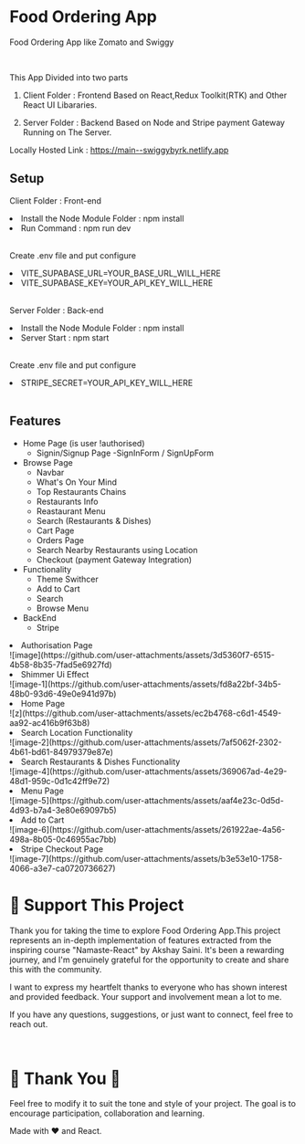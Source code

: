 <h1> Food Ordering App</h1>
<p> Food Ordering App like Zomato and Swiggy</p>
          <br />

This App Divided into two parts
<br />

1. Client Folder : Frontend Based on React,Redux Toolkit(RTK) and Other React UI Libararies.
   <br />

2. Server Folder : Backend Based on Node and Stripe payment Gateway Running on The Server.
   <br />

Locally Hosted Link : https://main--swiggybyrk.netlify.app
<br />

<h2>Setup</h2>
<p>Client Folder : Front-end</p>
<li>Install the Node Module Folder : npm install</li>
<li>Run Command : npm run dev</li>
          <br />
<p>Create .env file and put configure</li>
<li>VITE_SUPABASE_URL=YOUR_BASE_URL_WILL_HERE</li>
<li>VITE_SUPABASE_KEY=YOUR_API_KEY_WILL_HERE</li>
          <br />
<p>Server Folder : Back-end</p>
<li>Install the Node Module Folder : npm install</li>
<li>Server Start : npm start</li>
          <br />
<p>Create .env file and put configure</li>
<li>STRIPE_SECRET=YOUR_API_KEY_WILL_HERE</li>
          <br />
<h2>Features</h2>

- Home Page (is user !authorised)
    - Signin/Signup Page
        -SignInForm / SignUpForm
- Browse Page
    - Navbar
    - What's On Your Mind
    - Top Restaurants Chains
    - Restaurants Info
    - Reastaurant Menu
    - Search (Restaurants & Dishes)
    - Cart Page
    - Orders Page
    - Search Nearby Restaurants using Location
    - Checkout (payment Gateway Integration)
- Functionality
    - Theme Swithcer
    - Add to Cart
    - Search
    - Browse Menu
- BackEnd
    - Stripe
          <br />
<li>Authorisation Page</li>
![image](https://github.com/user-attachments/assets/3d5360f7-6515-4b58-8b35-7fad5e6927fd)
<br/>
<li>Shimmer Ui Effect</li>
![image-1](https://github.com/user-attachments/assets/fd8a22bf-34b5-48b0-93d6-49e0e941d97b)
<br/>
<li>Home Page</li>
![z](https://github.com/user-attachments/assets/ec2b4768-c6d1-4549-aa92-ac416b9f63b8)
<br/>
<li>Search Location Functionality</li>
![image-2](https://github.com/user-attachments/assets/7af5062f-2302-4b61-bd61-84979379e87e)
<br/>
<li>Search Restaurants & Dishes Functionality</li>
![image-4](https://github.com/user-attachments/assets/369067ad-4e29-48d1-959c-0d1c42ff9e72)
<br/>
<li>Menu Page</li>
![image-5](https://github.com/user-attachments/assets/aaf4e23c-0d5d-4d93-b7a4-3e80e69097b5)
<br/>
<li>Add to Cart</li>
![image-6](https://github.com/user-attachments/assets/261922ae-4a56-498a-8b05-0c46955ac7bb)
<br/>
<li>Stripe Checkout Page</li>
![image-7](https://github.com/user-attachments/assets/b3e53e10-1758-4066-a3e7-ca0720736627)
<br/>
<h1>💖 Support This Project</h1>
<p>Thank you for taking the time to explore Food Ordering App.This project represents an in-depth implementation of features extracted from the inspiring course "Namaste-React" by Akshay Saini. It's been a rewarding journey, and I'm genuinely grateful for the opportunity to create and share this with the community.</p>
<p>I want to express my heartfelt thanks to everyone who has shown interest and provided feedback. Your support and involvement mean a lot to me.</p>
<p>If you have any questions, suggestions, or just want to connect, feel free to reach out.</p>
          <br />
<Happy coding />
<h1>🙏 Thank You 🙏</h1>
<p>Feel free to modify it to suit the tone and style of your project. The goal is to encourage participation, collaboration and learning.</p>
<p>Made with ❤️ and React.</p>
